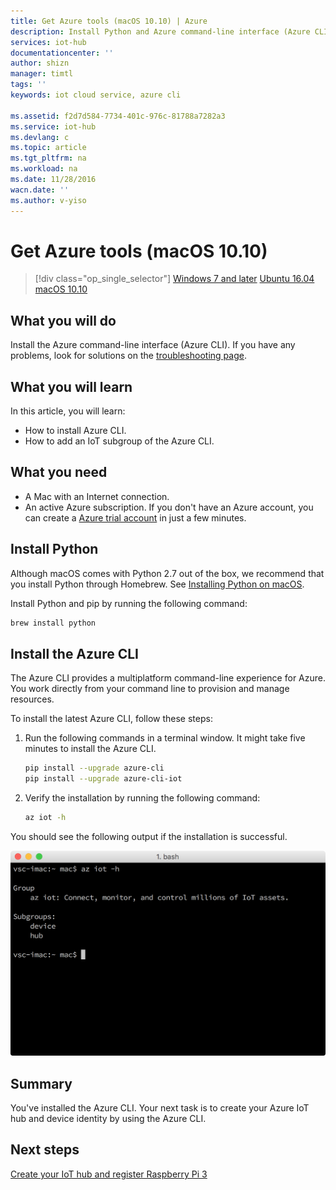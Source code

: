 ```yaml
---
title: Get Azure tools (macOS 10.10) | Azure
description: Install Python and Azure command-line interface (Azure CLI) on macOS.
services: iot-hub
documentationcenter: ''
author: shizn
manager: timtl
tags: ''
keywords: iot cloud service, azure cli

ms.assetid: f2d7d584-7734-401c-976c-81788a7282a3
ms.service: iot-hub
ms.devlang: c
ms.topic: article
ms.tgt_pltfrm: na
ms.workload: na
ms.date: 11/28/2016
wacn.date: ''
ms.author: v-yiso
---
```


# Get Azure tools (macOS 10.10)
>[!div class="op_single_selector"]
[Windows 7 and later](./iot-hub-raspberry-pi-kit-c-lesson2-get-azure-tools-win32.md)
[Ubuntu 16.04](./iot-hub-raspberry-pi-kit-c-lesson2-get-azure-tools-ubuntu.md)
[macOS 10.10](./iot-hub-raspberry-pi-kit-c-lesson2-get-azure-tools-mac.md)

## What you will do
Install the Azure command-line interface (Azure CLI). If you have any problems, look for solutions on the [troubleshooting page](./iot-hub-raspberry-pi-kit-c-troubleshooting.md).

## What you will learn
In this article, you will learn:
* How to install Azure CLI.
* How to add an IoT subgroup of the Azure CLI.

## What you need
* A Mac with an Internet connection.
* An active Azure subscription. If you don't have an Azure account, you can create a [Azure trial account](https://www.azure.cn/pricing/1rmb-trial/) in just a few minutes.

## Install Python
Although macOS comes with Python 2.7 out of the box, we recommend that you install Python through Homebrew. See [Installing Python on macOS](http://docs.python-guide.org/en/latest/starting/install/osx/).

Install Python and pip by running the following command:

```bash
brew install python
```

## Install the Azure CLI
The Azure CLI provides a multiplatform command-line experience for Azure. You work directly from your command line to provision and manage resources. 

To install the latest Azure CLI, follow these steps:

1. Run the following commands in a terminal window. It might take five minutes to install the Azure CLI.

   ```bash
   pip install --upgrade azure-cli
   pip install --upgrade azure-cli-iot
   ```
2. Verify the installation by running the following command:

   ```bash
   az iot -h
   ```

You should see the following output if the installation is successful.

![Output that indicates success](./media/iot-hub-raspberry-pi-lessons/lesson2/az_iot_help_osx.png)

## Summary
You've installed the Azure CLI. Your next task is to create your Azure IoT hub and device identity by using the Azure CLI.

## Next steps
[Create your IoT hub and register Raspberry Pi 3](./iot-hub-raspberry-pi-kit-c-lesson2-prepare-azure-iot-hub.md)